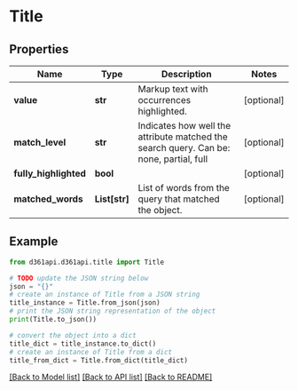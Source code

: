 # Title


## Properties

Name | Type | Description | Notes
------------ | ------------- | ------------- | -------------
**value** | **str** | Markup text with occurrences highlighted. | [optional] 
**match_level** | **str** | Indicates how well the attribute matched the search query. Can be: none, partial, full | [optional] 
**fully_highlighted** | **bool** |  | [optional] 
**matched_words** | **List[str]** | List of words from the query that matched the object. | [optional] 

## Example

```python
from d361api.d361api.title import Title

# TODO update the JSON string below
json = "{}"
# create an instance of Title from a JSON string
title_instance = Title.from_json(json)
# print the JSON string representation of the object
print(Title.to_json())

# convert the object into a dict
title_dict = title_instance.to_dict()
# create an instance of Title from a dict
title_from_dict = Title.from_dict(title_dict)
```
[[Back to Model list]](../README.md#documentation-for-models) [[Back to API list]](../README.md#documentation-for-api-endpoints) [[Back to README]](../README.md)


